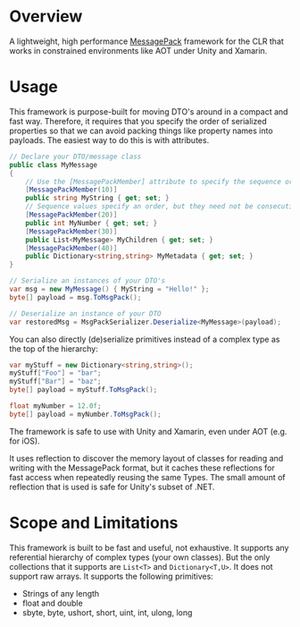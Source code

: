 Overview
=============
A lightweight, high performance [MessagePack](http://msgpack.org/) framework for the CLR that works in constrained environments like AOT under Unity and Xamarin.

Usage
=====
This framework is purpose-built for moving DTO's around in a compact and fast way. Therefore, it requires that you specify the order of serialized properties so that we can avoid packing things like property names into payloads. The easiest way to do this is with attributes.

```c#
// Declare your DTO/message class
public class MyMessage
{
    // Use the [MessagePackMember] attribute to specify the sequence order of (de)serialized properties
    [MessagePackMember(10)]
    public string MyString { get; set; }
    // Sequence values specify an order, but they need not be consecutive (here we count by 10 to make it easier to add new props later without changing the others)
    [MessagePackMember(20)]
    public int MyNumber { get; set; }
    [MessagePackMember(30)]
    public List<MyMessage> MyChildren { get; set; }
    [MessagePackMember(40)]
    public Dictionary<string,string> MyMetadata { get; set; }
}

// Serialize an instances of your DTO's
var msg = new MyMessage() { MyString = "Hello!" };
byte[] payload = msg.ToMsgPack();

// Deserialize an instance of your DTO
var restoredMsg = MsgPackSerializer.Deserialize<MyMessage>(payload);
```

You can also directly (de)serialize primitives instead of a complex type as the top of the hierarchy:

```c#
var myStuff = new Dictionary<string,string>();
myStuff["Foo"] = "bar";
myStuff["Bar"] = "baz";
byte[] payload = myStuff.ToMsgPack();

float myNumber = 12.0f;
byte[] payload = myNumber.ToMsgPack();
```

The framework is safe to use with Unity and Xamarin, even under AOT (e.g. for iOS).

It uses reflection to discover the memory layout of classes for reading and writing with the MessagePack format, but it caches these reflections for fast access when repeatedly reusing the same Types. The small amount of reflection that is used is safe for Unity's subset of .NET.

Scope and Limitations
=============
This framework is built to be fast and useful, not exhaustive. It supports any referential hierarchy of complex types (your own classes). But the only collections that it supports are `List<T>` and `Dictionary<T,U>`. It does not support raw arrays. It supports the following primitives:
* Strings of any length
* float and double
* sbyte, byte, ushort, short, uint, int, ulong, long
